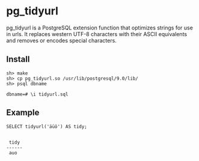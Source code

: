 pg_tidyurl
==========

pg_tidyurl is a PostgreSQL extension function that optimizes strings for use in
urls. It replaces western UTF-8 characters with their ASCII equivalents and
removes or encodes special characters.


Install
-------

    sh> make
    sh> cp pg_tidyurl.so /usr/lib/postgresql/9.0/lib/
    sh> psql dbname
	
    dbname=# \i tidyurl.sql


Example
-------

    SELECT tidyurl('äüö') AS tidy;
    

     tidy
    ------
     auo
